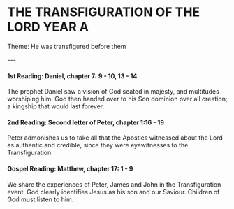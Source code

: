 # THE TRANSFIGURATION OF THE LORD YEAR A
Theme: He was transfigured before them

--- 

#### 1st Reading: Daniel, chapter 7: 9 - 10, 13 - 14

The prophet Daniel saw a vision of God seated in majesty, and multitudes worshiping him. God then handed over to his Son dominion over all creation; a kingship that would last forever.

#### 2nd Reading: Second letter of Peter, chapter 1:16 - 19

Peter admonishes us to take all that the Apostles witnessed about the Lord as authentic and credible, since they were eyewitnesses to the Transfiguration.

#### Gospel Reading: Matthew, chapter 17: 1 - 9

We share the experiences of Peter, James and John in the Transfiguration event. God clearly identifies Jesus as his son and our Saviour. Children of God must listen to him.
